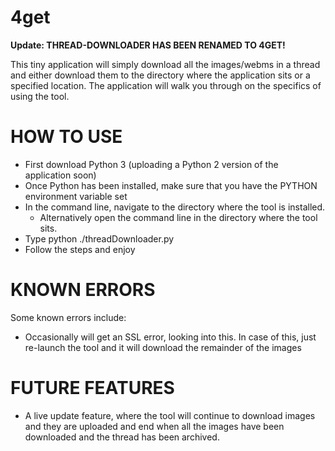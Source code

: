 # 4get

<b>Update: THREAD-DOWNLOADER HAS BEEN RENAMED TO 4GET!</b>

This tiny application will simply download all the images/webms in a thread and either download them to the directory where the application sits
or a specified location. The application will walk you through on the specifics of using the tool.

HOW TO USE
======================
  - First download Python 3 (uploading a Python 2 version of the application soon)
  - Once Python has been installed, make sure that you have the PYTHON environment variable set
  - In the command line, navigate to the directory where the tool is installed.
    - Alternatively open the command line in the directory where the tool sits.
  - Type python ./threadDownloader.py
  - Follow the steps and enjoy

KNOWN ERRORS
======================

Some known errors include:
  - Occasionally will get an SSL error, looking into this. In case of this, just re-launch the tool and it will download the     remainder of the images

FUTURE FEATURES
======================

  - A live update feature, where the tool will continue to download images and they are uploaded and end when all the images        have been downloaded and the thread has been archived.
